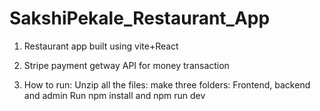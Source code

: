 # SakshiPekale_Restaurant_App

1. Restaurant app built using vite+React 
2. Stripe payment getway API for money transaction


3. How to run:
  Unzip all the files:
  make three folders: Frontend, backend and admin
  Run npm install and npm run dev
 
